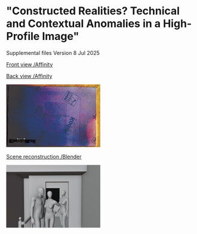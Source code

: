 # "Constructed Realities? Technical and Contextual Anomalies in a High-Profile Image"
Supplemental files Version 8 Jul 2025

[Front view /Affinity](https://github.com/under-score/little_prince/blob/main/NINTCHDBPICT000141368077.afphoto)

[Back view /Affinity](https://github.com/under-score/little_prince/blob/main/www67074273-11687313-image-a-5_1674927508384.afphoto)

<img src="https://github.com/under-score/little_prince/blob/main/www67074273-11687313-image-a-5_1674927508384.jpg" style="width:50%; max-width:300px;">

[Scene reconstruction /Blender]([https://www.blender.org/](https://github.com/under-score/little_prince/blob/main/Scene%20recreation%20F.blend))

<img src="https://github.com/under-score/little_prince/blob/main/Scene%20recreation%20F.jpg" style="width:50%; max-width:300px;">
